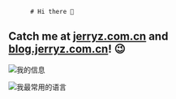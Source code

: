           # Hi there 👋

## Catch me at [jerryz.com.cn](https://jerryz.com.cn) and [blog.jerryz.com.cn](https://blog.jerryz.com.cn)! 😉

![我的信息](https://github-readme-stats.vercel.app/api?username=YangguangZhou&show_icons=true&include_all_commits=true)

![我最常用的语言](https://github-readme-stats.vercel.app/api/top-langs/?username=YangguangZhou&layout=compact)

<!--
**YangguangZhou/YangguangZhou** is a ✨ _special_ ✨ repository because its `README.md` (this file) appears on your GitHub profile.

Here are some ideas to get you started:

- 🔭 I’m currently working on ...
- 🌱 I’m currently learning ...
- 👯 I’m looking to collaborate on ...
- 🤔 I’m looking for help with ...
- 💬 Ask me about ...
- 📫 How to reach me: ...
- 😄 Pronouns: ...
- ⚡ Fun fact: ...
-->

